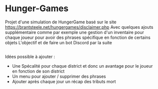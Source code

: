 # Hunger-Games
Projet d'une simulation de HungerGame basé sur le site https://brantsteele.net/hungergames/disclaimer.php
Avec quelques ajouts supplémentaire comme par exemple une gestion d'un inventaire pour chaque joueur pour avoir des phrases spécifique en fonction de certains objets
L'objectif et de faire un bot Discord par la suite 

##
Idées possible à ajouter :
  - Une Spécalité pour chaque district et donc un avantage pour le joueur en fonction de son district
  - Un menu pour ajouter / supprimer des phrases 
  - Ajouter après chaque jour un récap des tributs mort
